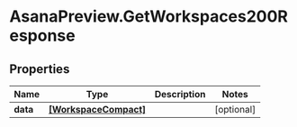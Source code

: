 # AsanaPreview.GetWorkspaces200Response

## Properties

Name | Type | Description | Notes
------------ | ------------- | ------------- | -------------
**data** | [**[WorkspaceCompact]**](WorkspaceCompact.md) |  | [optional] 


